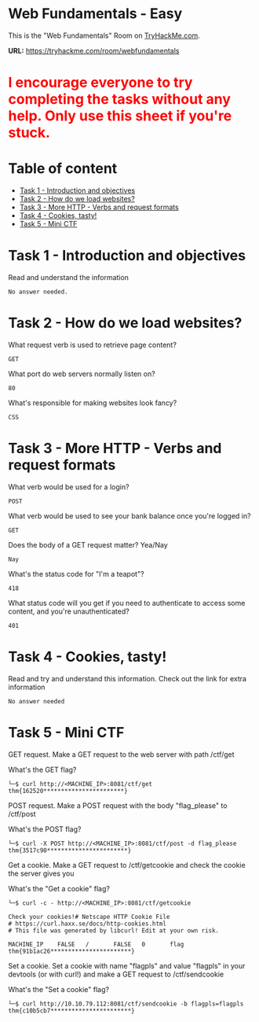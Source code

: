 # Web Fundamentals - Easy 

This is the "Web Fundamentals" Room on <a href="https://tryhackme.com">TryHackMe.com</a>. 

**URL:** https://tryhackme.com/room/webfundamentals


<h1 style="color:Red">I encourage everyone to try completing the tasks without any help. Only use this sheet if you're stuck.</h1>

# Table of content
- [Task 1 - Introduction and objectives](#task-1---introduction-and-objectives)
- [Task 2 - How do we load websites?](#task-2---how-do-we-load-websites)
- [Task 3 - More HTTP - Verbs and request formats](#task-3---more-http---verbs-and-request-formats)
- [Task 4 - Cookies, tasty!](#task-4---cookies-tasty)
- [Task 5 - Mini CTF](#task-5---mini-ctf)


# Task 1 - Introduction and objectives
Read and understand the information
```
No answer needed.
```

# Task 2 - How do we load websites?
What request verb is used to retrieve page content?
```
GET
```

What port do web servers normally listen on?
```
80
```

What's responsible for making websites look fancy?
```
CSS
```

# Task 3 - More HTTP - Verbs and request formats
What verb would be used for a login?

```
POST
```
What verb would be used to see your bank balance once you're logged in?

```
GET
```
Does the body of a GET request matter? Yea/Nay

```
Nay
```
What's the status code for "I'm a teapot"?

```
418
```
What status code will you get if you need to authenticate to access some content, and you're unauthenticated?

```
401
```


# Task 4 - Cookies, tasty!
Read and try and understand this information. Check out the link for extra information

```
No answer needed
```

# Task 5 - Mini CTF

GET request. Make a GET request to the web server with path /ctf/get

What's the GET flag?
```
└─$ curl http://<MACHINE_IP>:8081/ctf/get
thm{162520***********************}
```



POST request. Make a POST request with the body "flag_please" to /ctf/post

What's the POST flag?
```
└─$ curl -X POST http://<MACHINE_IP>:8081/ctf/post -d flag_please
thm{3517c90***********************}
```




Get a cookie. Make a GET request to /ctf/getcookie and check the cookie the server gives you

What's the "Get a cookie" flag?
```
└─$ curl -c - http://<MACHINE_IP>:8081/ctf/getcookie

Check your cookies!# Netscape HTTP Cookie File
# https://curl.haxx.se/docs/http-cookies.html
# This file was generated by libcurl! Edit at your own risk.

MACHINE_IP    FALSE   /       FALSE   0       flag    thm{91b1ac26***********************}
```


Set a cookie. Set a cookie with name "flagpls" and value "flagpls" in your devtools (or with curl!) and make a GET request to /ctf/sendcookie

What's the "Set a cookie" flag?

```
└─$ curl http://10.10.79.112:8081/ctf/sendcookie -b flagpls=flagpls
thm{c10b5cb7***********************}
```






